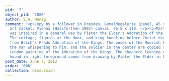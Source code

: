```yaml
---
pid: '7'
object_pid: '2880'
author: E.A. Honig
comment: "<p>Copy by a follower in Dresden, Gemaldegalerie (panel, 45 x 64.5).  Copy
  art market, Vienna (Hassfurthen 1993) canvas, 76.5 x 110. </p><p>Martin 1970: composition
  was inspired in a general way by Pieter the Elder's Adoration of the Kings in Brussels.
  The cottage, figures at the door, and king kneeling before Christ derive somehow
  from Bosch's Prado Adoration of the Kings. The poses of the Moorish king, St. Joseph,
  the man whispering to him, and the soldier in the center are copied from Pieter's
  London painting of the Adoration of the Kings. The shepherd leaning on a stick by
  hound in right foreground comes from drawing by Pieter the Elder in Dresden.</p>"
post_date: June 7, 2012
order: '006'
collection: discussion
---
```

